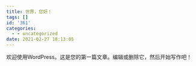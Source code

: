 ```yaml
---
title: 世界，您好！
tags: []
id: '361'
categories:
  - - uncategorized
date: 2021-02-27 18:13:05
---
```


欢迎使用WordPress。这是您的第一篇文章。编辑或删除它，然后开始写作吧！